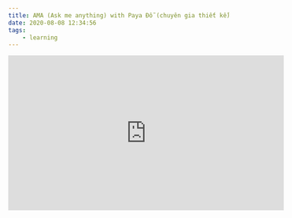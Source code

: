 ```yaml
---
title: AMA (Ask me anything) with Paya Đỗ (chuyên gia thiết kế)
date: 2020-08-08 12:34:56
tags:
    - learning
---
```


<iframe src="https://www.facebook.com/plugins/video.php?href=https%3A%2F%2Fwww.facebook.com%2FVietProJapan%2Fvideos%2F734989213945949%2F&show_text=0&width=560" width="560" height="315" style="border:none;overflow:hidden" scrolling="no" frameborder="0" allowfullscreen="true" allow="autoplay; clipboard-write; encrypted-media; picture-in-picture; web-share" allowFullScreen="true"></iframe>
